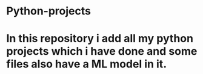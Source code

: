 # Python-projects
# In this repository i add all my python projects which i have done and some files also have a ML model in it.
